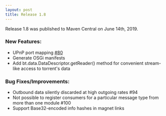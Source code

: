 ```yaml
---
layout: post
title: Release 1.8
---
```



Release 1.8 was published to Maven Central on June 14th, 2019.

### New Features:

* UPnP port mapping [#80](https://github.com/atomashpolskiy/bt/issues/80)
* Generate OSGi manifests
* Add bt.data.DataDescriptor.getReader() method for convenient stream-like access to torrent's data

### Bug Fixes/Improvements:

* Outbound data silently discarded at high outgoing rates #94
* Not possible to register consumers for a particular message type from more than one module #100
* Support Base32-encoded info hashes in magnet links